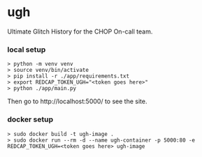 # ugh
Ultimate Glitch History for the CHOP On-call team.

### local setup
```console
> python -m venv venv
> source venv/bin/activate
> pip install -r ./app/requirements.txt
> export REDCAP_TOKEN_UGH="<token goes here>"
> python ./app/main.py
```

Then go to http://localhost:5000/ to see the site.


### docker setup
```console
> sudo docker build -t ugh-image .
> sudo docker run --rm -d --name ugh-container -p 5000:80 -e REDCAP_TOKEN_UGH=<token goes here> ugh-image
```
